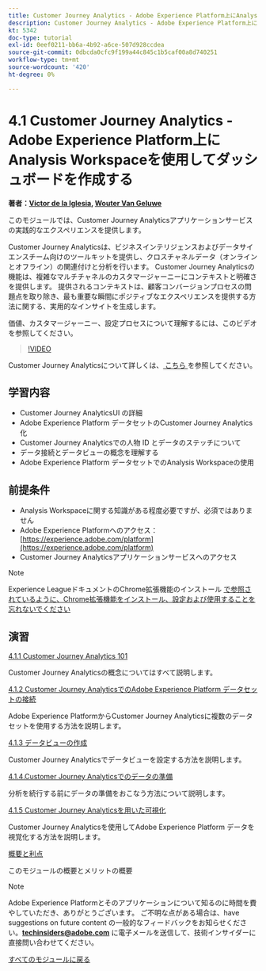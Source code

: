 ```yaml
---
title: Customer Journey Analytics - Adobe Experience Platform上にAnalysis Workspaceを使用してダッシュボードを作成します
description: Customer Journey Analytics - Adobe Experience Platform上にAnalysis Workspaceを使用してダッシュボードを作成します
kt: 5342
doc-type: tutorial
exl-id: 0eef0211-bb6a-4b92-a6ce-507d928ccdea
source-git-commit: 0dbcda0cfc9f199a44c845c1b5caf00a8d740251
workflow-type: tm+mt
source-wordcount: '420'
ht-degree: 0%

---
```


# 4.1 Customer Journey Analytics - Adobe Experience Platform上にAnalysis Workspaceを使用してダッシュボードを作成する

**著者：[Victor de la Iglesia](https://www.linkedin.com/in/victordelaiglesia/), [Wouter Van Geluwe](https://www.linkedin.com/in/woutervangeluwe/)**

このモジュールでは、Customer Journey Analyticsアプリケーションサービスの実践的なエクスペリエンスを提供します。

Customer Journey Analyticsは、ビジネスインテリジェンスおよびデータサイエンスチーム向けのツールキットを提供し、クロスチャネルデータ（オンラインとオフライン）の関連付けと分析を行います。 Customer Journey Analyticsの機能は、複雑なマルチチャネルのカスタマージャーニーにコンテキストと明確さを提供します。 提供されるコンテキストは、顧客コンバージョンプロセスの問題点を取り除き、最も重要な瞬間にポジティブなエクスペリエンスを提供する方法に関する、実用的なインサイトを生成します。


価値、カスタマージャーニー、設定プロセスについて理解するには、このビデオを参照してください。

>[!VIDEO](https://video.tv.adobe.com/v/327188?quality=12&learn=on)

Customer Journey Analyticsについて詳しくは、[ こちら ](https://spark.adobe.com/page/t62eiRu9l6iWJ/) を参照してください。

## 学習内容

- Customer Journey AnalyticsUI の詳細
- Adobe Experience Platform データセットのCustomer Journey Analytics化
- Customer Journey Analyticsでの人物 ID とデータのステッチについて
- データ接続とデータビューの概念を理解する
- Adobe Experience Platform データセットでのAnalysis Workspaceの使用

## 前提条件

- Analysis Workspaceに関する知識がある程度必要ですが、必須ではありません
- Adobe Experience Platformへのアクセス：[https://experience.adobe.com/platform](https://experience.adobe.com/platform)
- Customer Journey Analyticsアプリケーションサービスへのアクセス

>[!NOTE]
>
>Experience LeagueドキュメントのChrome拡張機能のインストール [ で参照されているように、Chrome拡張機能をインストール、設定および使用することを忘れないでください ](../../gettingstarted/gettingstarted/ex1.md)

## 演習

[4.1.1 Customer Journey Analytics 101](./ex1.md)

Customer Journey Analyticsの概念についてはすべて説明します。

[4.1.2 Customer Journey AnalyticsでのAdobe Experience Platform データセットの接続](./ex2.md)

Adobe Experience PlatformからCustomer Journey Analyticsに複数のデータセットを使用する方法を説明します。

[4.1.3 データビューの作成](./ex3.md)

Customer Journey Analyticsでデータビューを設定する方法を説明します。

[4.1.4.Customer Journey Analyticsでのデータの準備](./ex4.md)

分析を続行する前にデータの準備をおこなう方法について説明します。

[4.1.5 Customer Journey Analyticsを用いた可視化](./ex5.md)

Customer Journey Analyticsを使用してAdobe Experience Platform データを視覚化する方法を説明します。

[概要と利点](./summary.md)

このモジュールの概要とメリットの概要

>[!NOTE]
>
>Adobe Experience Platformとそのアプリケーションについて知るのに時間を費やしていただき、ありがとうございます。 ご不明な点がある場合は、have suggestions on future content の一般的なフィードバックをお知らせください。**techinsiders@adobe.com** に電子メールを送信して、技術インサイダーに直接問い合わせてください。

[すべてのモジュールに戻る](../../../overview.md)
